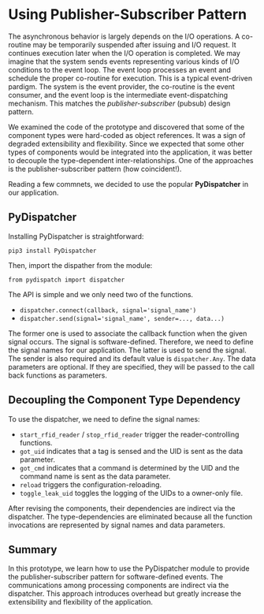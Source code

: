 Using Publisher-Subscriber Pattern
==================================

The asynchronous behavior is largely depends on the I/O operations.
A co-routine may be temporarily suspended after issuing and I/O request.
It continues execution later when the I/O operation is completed.
We may imagine that the system sends events representing various kinds of I/O conditions to the event loop.
The event loop processes an event and schedule the proper co-routine for execution.
This is a typical event-driven pardigm.
The system is the event provider, the co-routine is the event consumer, and the event loop is the intermediate event-dispatching mechanism.
This matches the *publisher-subscriber* (pubsub) design pattern.

We examined the code of the prototype and discovered that some of the component types were hard-coded as object references.
It was a sign of degraded extensibility and flexibility.
Since we expected that some other types of components would be integrated into the application,
it was better to decouple the type-dependent inter-relationships.
One of the approaches is the publisher-subscriber pattern (how coincident!).

Reading a few commnets, we decided to use the popular **PyDispatcher** in our application.

PyDispatcher
------------

Installing PyDispatcher is straightforward:

    pip3 install PyDispatcher

Then, import the dispather from the module:

    from pydispatch import dispatcher

The API is simple and we only need two of the functions.

* `dispatcher.connect(callback, signal='signal_name')`
* `dispatcher.send(signal='signal_name', sender=..., data...)`

The former one is used to associate the callback function when the given signal occurs.
The signal is software-defined. Therefore, we need to define the signal names for our application.
The latter is used to send the signal. The sender is also required and its default value is `dispatcher.Any`.
The data parameters are optional. If they are specified, they will be passed to the call back functions as parameters.


Decoupling the Component Type Dependency
----------------------------------------

To use the dispatcher, we need to define the signal names:

* `start_rfid_reader` / `stop_rfid_reader` trigger the reader-controlling functions.
* `got_uid` indicates that a tag is sensed and the UID is sent as the data parameter.
* `got_cmd` indicates that a command is determined by the UID and the command name is sent as the data parameter.
* `reload` triggers the configuration-reloading.
* `toggle_leak_uid` toggles the logging of the UIDs to a owner-only file.

After revising the components, their dependencies are indirect via the dispatcher.
The type-dependencies are eliminated because all the function invocations are represented by signal names and data parameters.


Summary
-------

In this prototype, we learn how to use the PyDispatcher module to provide the publisher-subscriber pattern for software-defined events.
The communications among processing components are indirect via the dispatcher.
This approach introduces overhead but greatly increase the extensibility and flexibility of the application.

